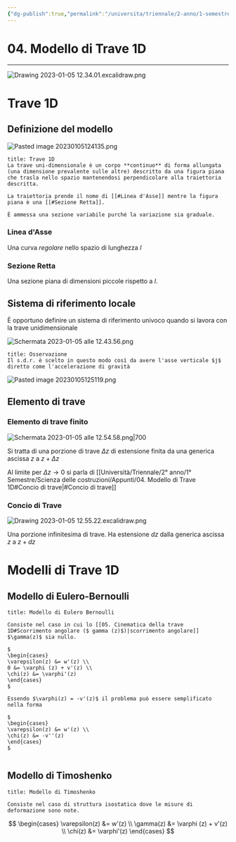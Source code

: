 ```yaml
---
{"dg-publish":true,"permalink":"/universita/triennale/2-anno/1-semestre/scienza-delle-costruzioni/appunti/04-modello-di-trave-1-d/"}
---
```


# 04. Modello di Trave 1D
___

![Drawing 2023-01-05 12.34.01.excalidraw.png](/img/user/Excalidraw/Drawing%202023-01-05%2012.34.01.excalidraw.png)

# Trave 1D

## Definizione del modello

![Pasted image 20230105124135.png](/img/user/Universit%C3%A0/Triennale/2%C2%B0%20anno/1%C2%B0%20Semestre/Scienza%20delle%20costruzioni/Appunti/allegati/Pasted%20image%2020230105124135.png)

```ad-Definizione
title: Trave 1D
La trave uni-dimensionale è un corpo **continuo** di forma allungata (una dimensione prevalente sulle altre) descritto da una figura piana che trasla nello spazio mantenendosi perpendicolare alla traiettoria descritta. 

La traiettoria prende il nome di [[#Linea d'Asse]] mentre la figura piana è una [[#Sezione Retta]].

È ammessa una sezione variabile purché la variazione sia graduale.

```

### Linea d'Asse
Una curva *regolare* nello spazio di lunghezza $l$

### Sezione Retta
Una sezione piana di dimensioni piccole rispetto a $l$. 

## Sistema di riferimento locale

È opportuno definire un sistema di riferimento univoco quando si lavora con la trave unidimensionale

![Schermata 2023-01-05 alle 12.43.56.png](/img/user/Universit%C3%A0/Triennale/2%C2%B0%20anno/1%C2%B0%20Semestre/Scienza%20delle%20costruzioni/Appunti/allegati/Schermata%202023-01-05%20alle%2012.43.56.png)


```ad-note
title: Osservazione
Il s.d.r. è scelto in questo modo così da avere l'asse verticale $j$ diretto come l'accelerazione di gravità

```

![Pasted image 20230105125119.png](/img/user/Universit%C3%A0/Triennale/2%C2%B0%20anno/1%C2%B0%20Semestre/Scienza%20delle%20costruzioni/Appunti/allegati/Pasted%20image%2020230105125119.png)

## Elemento di trave
### Elemento di trave finito

![Schermata 2023-01-05 alle 12.54.58.png|700](/img/user/Universit%C3%A0/Triennale/2%C2%B0%20anno/1%C2%B0%20Semestre/Scienza%20delle%20costruzioni/Appunti/allegati/Schermata%202023-01-05%20alle%2012.54.58.png)

Si tratta di una porzione di trave $\Delta z$ di estensione finita da una generica ascissa $z$ a $z + \Delta z$

Al limite per $\Delta z \to 0$ si parla di [[Università/Triennale/2° anno/1° Semestre/Scienza delle costruzioni/Appunti/04. Modello di Trave 1D#Concio di trave\|#Concio di trave]]

### Concio di Trave

![Drawing 2023-01-05 12.55.22.excalidraw.png](/img/user/Excalidraw/Drawing%202023-01-05%2012.55.22.excalidraw.png)

Una porzione infinitesima di trave.
Ha estensione $dz$ dalla generica ascissa $z$ a $z + dz$ 


# Modelli di Trave 1D


## Modello di Eulero-Bernoulli

```ad-Teo
title: Modello di Eulero Bernoulli

Consiste nel caso in cui lo [[05. Cinematica della trave 1D#Scorrimento angolare ($ gamma (z)$)|scorrimento angolare]] $\gamma(z)$ sia nullo.

$
\begin{cases}
\varepsilon(z) &= w'(z) \\
0 &= \varphi (z) + v'(z) \\
\chi(z) &= \varphi'(z)
\end{cases}
$

Essendo $\varphi(z) = -v'(z)$ il problema può essere semplificato nella forma

$
\begin{cases}
\varepsilon(z) &= w'(z) \\
\chi(z) &= -v''(z) 
\end{cases}
$


```

## Modello di Timoshenko

```ad-Teo
title: Modello di Timoshenko

Consiste nel caso di struttura isostatica dove le misure di deformazione sono note.

```

$$
\begin{cases}
\varepsilon(z) &= w'(z) \\
\gamma(z) &= \varphi (z) + v'(z) \\
\chi(z) &= \varphi'(z)
\end{cases}
$$
